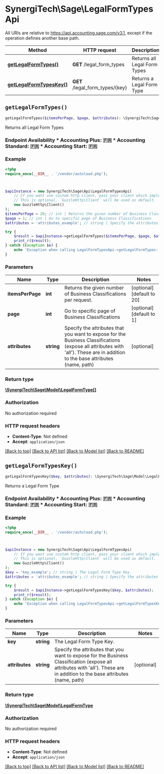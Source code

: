 # SynergiTech\Sage\LegalFormTypesApi

All URIs are relative to https://api.accounting.sage.com/v3.1, except if the operation defines another base path.

| Method | HTTP request | Description |
| ------------- | ------------- | ------------- |
| [**getLegalFormTypes()**](LegalFormTypesApi.md#getLegalFormTypes) | **GET** /legal_form_types | Returns all Legal Form Types |
| [**getLegalFormTypesKey()**](LegalFormTypesApi.md#getLegalFormTypesKey) | **GET** /legal_form_types/{key} | Returns a Legal Form Type |


## `getLegalFormTypes()`

```php
getLegalFormTypes($itemsPerPage, $page, $attributes): \SynergiTech\Sage\Model\LegalFormType[]
```

Returns all Legal Form Types

### Endpoint Availability  * Accounting Plus: 🇫🇷 * Accounting Standard: 🇫🇷 * Accounting Start: 🇫🇷

### Example

```php
<?php
require_once(__DIR__ . '/vendor/autoload.php');



$apiInstance = new SynergiTech\Sage\Api\LegalFormTypesApi(
    // If you want use custom http client, pass your client which implements `GuzzleHttp\ClientInterface`.
    // This is optional, `GuzzleHttp\Client` will be used as default.
    new GuzzleHttp\Client()
);
$itemsPerPage = 20; // int | Returns the given number of Business Classifications per request.
$page = 1; // int | Go to specific page of Business Classifications
$attributes = 'attributes_example'; // string | Specify the attributes that you want to expose for the Business Classifications (expose all attributes with 'all'). These are in addition to the base attributes (name, path)

try {
    $result = $apiInstance->getLegalFormTypes($itemsPerPage, $page, $attributes);
    print_r($result);
} catch (Exception $e) {
    echo 'Exception when calling LegalFormTypesApi->getLegalFormTypes: ', $e->getMessage(), PHP_EOL;
}
```

### Parameters

| Name | Type | Description  | Notes |
| ------------- | ------------- | ------------- | ------------- |
| **itemsPerPage** | **int**| Returns the given number of Business Classifications per request. | [optional] [default to 20] |
| **page** | **int**| Go to specific page of Business Classifications | [optional] [default to 1] |
| **attributes** | **string**| Specify the attributes that you want to expose for the Business Classifications (expose all attributes with &#39;all&#39;). These are in addition to the base attributes (name, path) | [optional] |

### Return type

[**\SynergiTech\Sage\Model\LegalFormType[]**](../Model/LegalFormType.md)

### Authorization

No authorization required

### HTTP request headers

- **Content-Type**: Not defined
- **Accept**: `application/json`

[[Back to top]](#) [[Back to API list]](../../README.md#endpoints)
[[Back to Model list]](../../README.md#models)
[[Back to README]](../../README.md)

## `getLegalFormTypesKey()`

```php
getLegalFormTypesKey($key, $attributes): \SynergiTech\Sage\Model\LegalFormType
```

Returns a Legal Form Type

### Endpoint Availability  * Accounting Plus: 🇫🇷 * Accounting Standard: 🇫🇷 * Accounting Start: 🇫🇷

### Example

```php
<?php
require_once(__DIR__ . '/vendor/autoload.php');



$apiInstance = new SynergiTech\Sage\Api\LegalFormTypesApi(
    // If you want use custom http client, pass your client which implements `GuzzleHttp\ClientInterface`.
    // This is optional, `GuzzleHttp\Client` will be used as default.
    new GuzzleHttp\Client()
);
$key = 'key_example'; // string | The Legal Form Type Key.
$attributes = 'attributes_example'; // string | Specify the attributes that you want to expose for the Business Classification (expose all attributes with 'all'). These are in addition to the base attributes (name, path)

try {
    $result = $apiInstance->getLegalFormTypesKey($key, $attributes);
    print_r($result);
} catch (Exception $e) {
    echo 'Exception when calling LegalFormTypesApi->getLegalFormTypesKey: ', $e->getMessage(), PHP_EOL;
}
```

### Parameters

| Name | Type | Description  | Notes |
| ------------- | ------------- | ------------- | ------------- |
| **key** | **string**| The Legal Form Type Key. | |
| **attributes** | **string**| Specify the attributes that you want to expose for the Business Classification (expose all attributes with &#39;all&#39;). These are in addition to the base attributes (name, path) | [optional] |

### Return type

[**\SynergiTech\Sage\Model\LegalFormType**](../Model/LegalFormType.md)

### Authorization

No authorization required

### HTTP request headers

- **Content-Type**: Not defined
- **Accept**: `application/json`

[[Back to top]](#) [[Back to API list]](../../README.md#endpoints)
[[Back to Model list]](../../README.md#models)
[[Back to README]](../../README.md)
